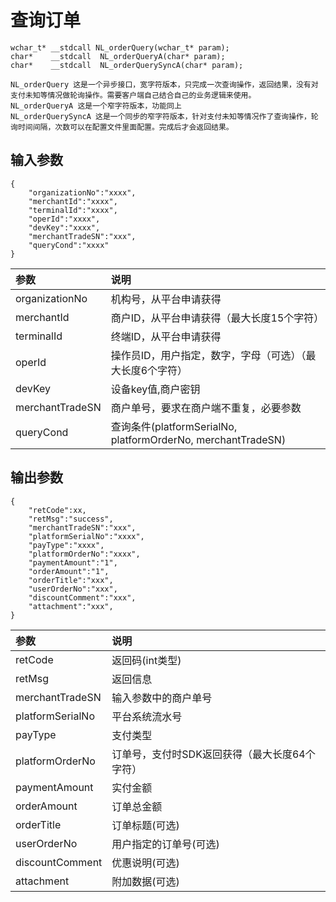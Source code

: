 # 查询订单

```
wchar_t* __stdcall NL_orderQuery(wchar_t* param);
char*    __stdcall  NL_orderQueryA(char* param);
char*    __stdcall  NL_orderQuerySyncA(char* param);

NL_orderQuery 这是一个异步接口，宽字符版本，只完成一次查询操作，返回结果，没有对支付未知等情况做轮询操作。需要客户端自己结合自己的业务逻辑来使用。
NL_orderQueryA 这是一个窄字符版本，功能同上
NL_orderQuerySyncA 这是一个同步的窄字符版本，针对支付未知等情况作了查询操作，轮询时间间隔，次数可以在配置文件里面配置。完成后才会返回结果。
```

## 输入参数

```
{
    "organizationNo":"xxxx",
    "merchantId":"xxxx",
    "terminalId":"xxxx",
    "operId":"xxxx",
    "devKey":"xxxx",
    "merchantTradeSN":"xxx",
    "queryCond":"xxxx"
}
```

| **参数** | **说明** |
| :--- | :--- |
| organizationNo | 机构号，从平台申请获得 |
| merchantId | 商户ID，从平台申请获得（最大长度15个字符） |
| terminalId | 终端ID，从平台申请获得 |
| operId | 操作员ID，用户指定，数字，字母（可选）（最大长度6个字符） |
| devKey | 设备key值,商户密钥 |
| merchantTradeSN | 商户单号，要求在商户端不重复，必要参数 |
| queryCond | 查询条件\(platformSerialNo, platformOrderNo, merchantTradeSN\) |

## 输出参数

```
{
    "retCode":xx,
    "retMsg":"success",
    "merchantTradeSN":"xxx",
    "platformSerialNo":"xxxx",
    "payType":"xxxx",
    "platformOrderNo":"xxxx",
    "paymentAmount":"1",
    "orderAmount":"1",
    "orderTitle":"xxx",
    "userOrderNo":"xxx",
    "discountComment":"xxx",
    "attachment":"xxx",
}
```

| **参数** | **说明** |
| :--- | :--- |
| retCode | 返回码\(int类型\) |
| retMsg | 返回信息 |
| merchantTradeSN | 输入参数中的商户单号 |
| platformSerialNo | 平台系统流水号 |
| payType | 支付类型 |
| platformOrderNo | 订单号，支付时SDK返回获得（最大长度64个字符） |
| paymentAmount | 实付金额 |
| orderAmount | 订单总金额 |
| orderTitle | 订单标题\(可选\) |
| userOrderNo | 用户指定的订单号\(可选\) |
| discountComment | 优惠说明\(可选\) |
| attachment | 附加数据\(可选\) |

 

